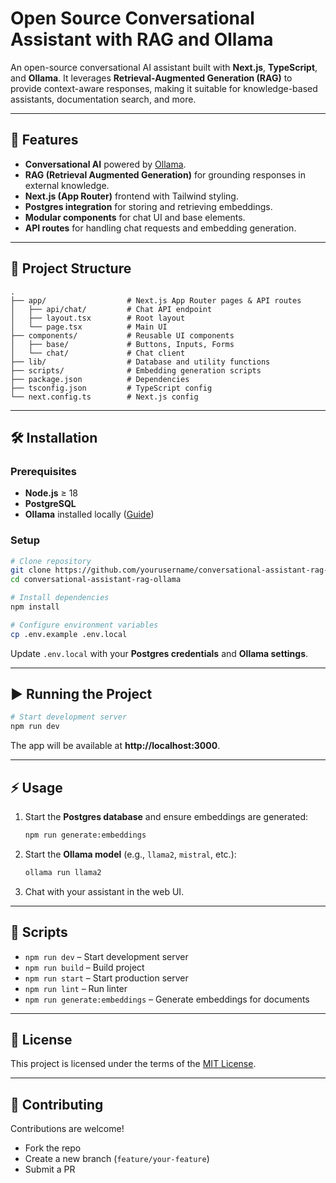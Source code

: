 # Open Source Conversational Assistant with RAG and Ollama

An open-source conversational AI assistant built with **Next.js**, **TypeScript**, and **Ollama**. It leverages **Retrieval-Augmented Generation (RAG)** to provide context-aware responses, making it suitable for knowledge-based assistants, documentation search, and more.

---

## 🚀 Features
- **Conversational AI** powered by [Ollama](https://ollama.ai/).  
- **RAG (Retrieval Augmented Generation)** for grounding responses in external knowledge.  
- **Next.js (App Router)** frontend with Tailwind styling.  
- **Postgres integration** for storing and retrieving embeddings.  
- **Modular components** for chat UI and base elements.  
- **API routes** for handling chat requests and embedding generation.  

---

## 📂 Project Structure
```
.
├── app/                  # Next.js App Router pages & API routes
│   ├── api/chat/         # Chat API endpoint
│   ├── layout.tsx        # Root layout
│   └── page.tsx          # Main UI
├── components/           # Reusable UI components
│   ├── base/             # Buttons, Inputs, Forms
│   └── chat/             # Chat client
├── lib/                  # Database and utility functions
├── scripts/              # Embedding generation scripts
├── package.json          # Dependencies
├── tsconfig.json         # TypeScript config
└── next.config.ts        # Next.js config
```

---

## 🛠️ Installation

### Prerequisites
- **Node.js** ≥ 18
- **PostgreSQL**
- **Ollama** installed locally ([Guide](https://ollama.ai/download))

### Setup
```bash
# Clone repository
git clone https://github.com/yourusername/conversational-assistant-rag-ollama.git
cd conversational-assistant-rag-ollama

# Install dependencies
npm install

# Configure environment variables
cp .env.example .env.local
```

Update `.env.local` with your **Postgres credentials** and **Ollama settings**.

---

## ▶️ Running the Project

```bash
# Start development server
npm run dev
```

The app will be available at **http://localhost:3000**.

---

## ⚡ Usage
1. Start the **Postgres database** and ensure embeddings are generated:
   ```bash
   npm run generate:embeddings
   ```
2. Start the **Ollama model** (e.g., `llama2`, `mistral`, etc.):
   ```bash
   ollama run llama2
   ```
3. Chat with your assistant in the web UI.

---

## 📖 Scripts
- `npm run dev` – Start development server  
- `npm run build` – Build project  
- `npm run start` – Start production server  
- `npm run lint` – Run linter  
- `npm run generate:embeddings` – Generate embeddings for documents  

---

## 📜 License
This project is licensed under the terms of the [MIT License](LICENSE.md).  

---

## 🤝 Contributing
Contributions are welcome!  
- Fork the repo  
- Create a new branch (`feature/your-feature`)  
- Submit a PR  
